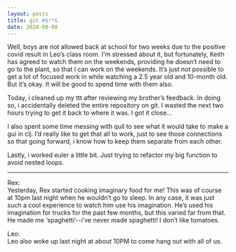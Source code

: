 ```yaml
---
layout: posts
title: git #$!*&
date: 2020-08-08
---
```


Well, boys are not allowed back at school for two weeks due to the positive covid result in Leo’s class room.  I'm stressed about it, but fortunately, Keith has agreed to watch them on the weekends, providing he doesn’t need to go to the plant, so that I can work on the weekends.  It’s just not possible to get a lot of focused work in while watching a 2.5 year old and 10-month old.  But it’s okay.  It will be good to spend time with them also.

Today, i cleaned up my ttt after reviewing my brother’s feedback.  In doing so, i accidentally deleted the entire repository on git.  I wasted the next two hours trying to get it back to where it was.  I got it close…

I also spent some time messing with quil to see what it would take to make a gui in clj.  I’d really like to get that all to work, just to see those connections so that going forward, i know how to keep them separate from each other.  

Lastly, i worked euler a little bit.  Just trying to refactor my big function to avoid nested loops.  


***
Rex:  
Yesterday, Rex started cooking imaginary food for me!  This was of course at 10pm last night when he wouldn’t go to sleep.  In any case, it was just such a cool experience to watch him use his imagination.  He’s used his imagination for trucks for the past few months, but this varied far from that.  He made me ‘spaghetti’--i’ve never made spaghetti!  I don’t like tomatoes.

Leo:  
Leo also woke up last night at about 10PM to come hang out with all of us.  
